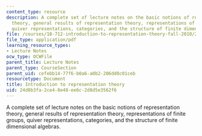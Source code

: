 ```yaml
---
content_type: resource
description: A complete set of lecture notes on the basic notions of representation
  theory, general results of representation theory, representations of finite groups,
  quiver representations, categories, and the structure of finite dimensional algebras.
file: /courses/18-712-introduction-to-representation-theory-fall-2010/24d8b3fa2ce48e48ee6c2d8d5e3562f6_MIT18_712F10_replect.pdf
file_type: application/pdf
learning_resource_types:
- Lecture Notes
ocw_type: OCWFile
parent_title: Lecture Notes
parent_type: CourseSection
parent_uid: cefebb14-77f6-b0a6-a0b2-206dd0c01ceb
resourcetype: Document
title: Introduction to representation theory
uid: 24d8b3fa-2ce4-8e48-ee6c-2d8d5e3562f6
---
```

A complete set of lecture notes on the basic notions of representation theory, general results of representation theory, representations of finite groups, quiver representations, categories, and the structure of finite dimensional algebras.

